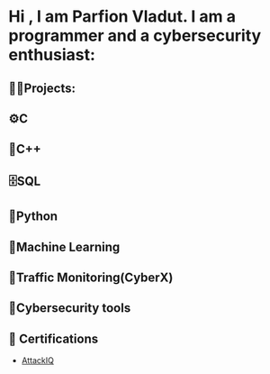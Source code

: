 <h1>Hi , I am Parfion Vladut. I am a programmer and a cybersecurity enthusiast: </h1>

<h2> 👨‍💻Projects: </h2>

<b>⚙️C</b>
-

<b>🚀C++</b>
-

<b>🗄️SQL</b>
-

<b>🐍Python</b>
-

<b>🤖Machine Learning</b>
-

<b>👮Traffic Monitoring(CyberX)</b>
-

<b>🧰Cybersecurity tools</b>
-

<h2>📝 Certifications</h2>

- [AttackIQ](https://www.credly.com/users/parfion-vladut/badges)


<!--
**parfionvladut/parfionvladut** is a ✨ _special_ ✨ repository because its `README.md` (this file) appears on your GitHub profile.

Here are some ideas to get you started:

- 🔭 I’m currently working on ...
- 🌱 I’m currently learning ...
- 👯 I’m looking to collaborate on ...
- 🤔 I’m looking for help with ...
- 💬 Ask me about ...
- 📫 How to reach me: ...
- 😄 Pronouns: ...
- ⚡ Fun fact: ...
-->
